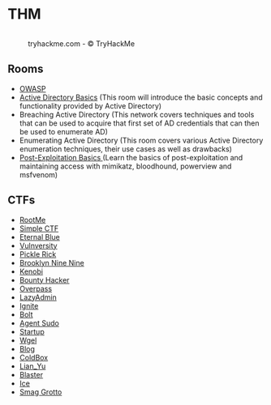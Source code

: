 # THM

<div align="left" data-full-width="false"><figure><img src="../.gitbook/assets/spaces_EhofjMfYbx3gOUSReXD7_uploads_git-blob-d6717517efcd6cf2abc36234ddf89ae069267bc7_image-20230205151515316 (1).webp" alt=""><figcaption><p>tryhackme.com - © TryHackMe</p></figcaption></figure></div>

## Rooms

* [OWASP](owasp/)
* [Active Directory Basics](active-directory-basics.md) (This room will introduce the basic concepts and functionality provided by Active Directory)
* Breaching Active Directory (This network covers techniques and tools that can be used to acquire that first set of AD credentials that can then be used to enumerate AD)
* Enumerating Active Directory (This room covers various Active Directory enumeration techniques, their use cases as well as drawbacks)
* [Post-Exploitation Basics ](post-exploitation-basics.md)(Learn the basics of post-exploitation and maintaining access with mimikatz, bloodhound, powerview and msfvenom)

## CTFs

* [RootMe](rootme.md)
* [Simple CTF](simple-ctf.md)
* [Eternal Blue](eternal-blue.md)
* [Vulnversity](vulnversity.md)
* [Pickle Rick](pickle-rick.md)
* [Brooklyn Nine Nine](brooklyn-nine-nine.md)
* [Kenobi](kenobi.md)
* [Bounty Hacker](bounty-hacker.md)
* [Overpass](overpass.md)
* [LazyAdmin](lazyadmin.md)
* [Ignite](ignite.md)
* [Bolt](bolt.md)
* [Agent Sudo](agent-sudo.md)
* [Startup](startup.md)
* [Wgel](wgel.md)
* [Blog](blog.md)
* [ColdBox](coldbox.md)
* [Lian\_Yu](lian_yu.md)
* [Blaster](blaster.md)
* [Ice](ice.md)
* [Smag Grotto](smag-grotto.md)
